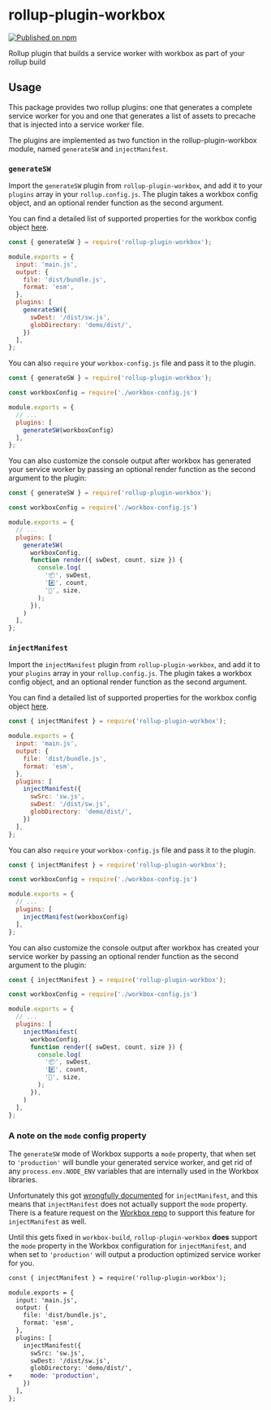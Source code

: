 # rollup-plugin-workbox

[![Published on npm](https://img.shields.io/npm/v/rollup-plugin-workbox.svg)](https://www.npmjs.com/package/rollup-plugin-workbox)

Rollup plugin that builds a service worker with workbox as part of your rollup build

## Usage

This package provides two rollup plugins: one that generates a complete service worker for you and one that generates a list of assets to precache that is injected into a service worker file.

The plugins are implemented as two function in the rollup-plugin-workbox module, named `generateSW` and `injectManifest`.

### `generateSW`

Import the `generateSW` plugin from `rollup-plugin-workbox`, and add it to your `plugins` array in your `rollup.config.js`. The plugin takes a workbox config object, and an optional render function as the second argument.

You can find a detailed list of supported properties for the workbox config object [here](https://developers.google.com/web/tools/workbox/modules/workbox-build#generatesw_mode).

```js
const { generateSW } = require('rollup-plugin-workbox');

module.exports = {
  input: 'main.js',
  output: {
    file: 'dist/bundle.js',
    format: 'esm',
  },
  plugins: [
    generateSW({
      swDest: '/dist/sw.js',
      globDirectory: 'demo/dist/',
    })
  ],
};
```

You can also `require` your `workbox-config.js` file and pass it to the plugin.

```js
const { generateSW } = require('rollup-plugin-workbox');

const workboxConfig = require('./workbox-config.js')

module.exports = {
  // ...
  plugins: [
    generateSW(workboxConfig)
  ],
};
```

You can also customize the console output after workbox has generated your service worker by passing an optional render function as the second argument to the plugin:

```js
const { generateSW } = require('rollup-plugin-workbox');

const workboxConfig = require('./workbox-config.js')

module.exports = {
  // ...
  plugins: [
    generateSW(
      workboxConfig,
      function render({ swDest, count, size }) {
        console.log(
          '📦', swDest,
          '#️⃣', count,
          '🐘', size,
        );
      }),
    )
  ],
};
```

### `injectManifest`

Import the `injectManifest` plugin from `rollup-plugin-workbox`, and add it to your `plugins` array in your `rollup.config.js`. The plugin takes a workbox config object, and an optional render function as the second argument.

You can find a detailed list of supported properties for the workbox config object [here](https://developers.google.com/web/tools/workbox/modules/workbox-build#injectmanifest_mode).

```js
const { injectManifest } = require('rollup-plugin-workbox');

module.exports = {
  input: 'main.js',
  output: {
    file: 'dist/bundle.js',
    format: 'esm',
  },
  plugins: [
    injectManifest({
      swSrc: 'sw.js',
      swDest: '/dist/sw.js',
      globDirectory: 'demo/dist/',
    })
  ],
};
```

You can also `require` your `workbox-config.js` file and pass it to the plugin.

```js
const { injectManifest } = require('rollup-plugin-workbox');

const workboxConfig = require('./workbox-config.js')

module.exports = {
  // ...
  plugins: [
    injectManifest(workboxConfig)
  ],
};
```

You can also customize the console output after workbox has created your service worker by passing an optional render function as the second argument to the plugin:

```js
const { injectManifest } = require('rollup-plugin-workbox');

const workboxConfig = require('./workbox-config.js')

module.exports = {
  // ...
  plugins: [
    injectManifest(
      workboxConfig,
      function render({ swDest, count, size }) {
        console.log(
          '📦', swDest,
          '#️⃣', count,
          '🐘', size,
        );
      }),
    )
  ],
};
```

### A note on the `mode` config property

The `generateSW` mode of Workbox supports a `mode` property, that when set to `'production'` will bundle your generated service worker, and get rid of any `process.env.NODE_ENV` variables that are internally used in the Workbox libraries.

Unfortunately this got [wrongfully documented](https://github.com/GoogleChrome/workbox/issues/2427) for `injectManifest`, and this means that `injectManifest` does not actually support the `mode` property. There is a feature request on the [Workbox repo](https://github.com/GoogleChrome/workbox/issues/2588) to support this feature for `injectManifest` as well.

Until this gets fixed in `workbox-build`, `rollup-plugin-workbox` **does** support the `mode` property in the Workbox configuration for `injectManifest`, and when set to `'production'` will output a production optimized service worker for you.

```diff
const { injectManifest } = require('rollup-plugin-workbox');

module.exports = {
  input: 'main.js',
  output: {
    file: 'dist/bundle.js',
    format: 'esm',
  },
  plugins: [
    injectManifest({
      swSrc: 'sw.js',
      swDest: '/dist/sw.js',
      globDirectory: 'demo/dist/',
+     mode: 'production',
    })
  ],
};
```
